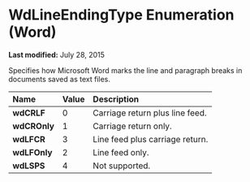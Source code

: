 
# WdLineEndingType Enumeration (Word)

 **Last modified:** July 28, 2015

Specifies how Microsoft Word marks the line and paragraph breaks in documents saved as text files.


|**Name**|**Value**|**Description**|
|:-----|:-----|:-----|
| **wdCRLF**|0|Carriage return plus line feed.|
| **wdCROnly**|1|Carriage return only.|
| **wdLFCR**|3|Line feed plus carriage return.|
| **wdLFOnly**|2|Line feed only.|
| **wdLSPS**|4|Not supported.|
